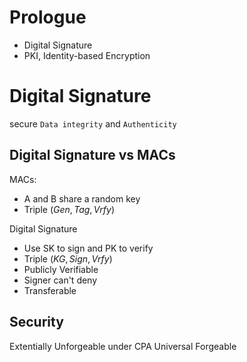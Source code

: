 # Prologue

- Digital Signature
- PKI, Identity-based Encryption

# Digital Signature
secure `Data integrity` and `Authenticity`

## Digital Signature vs MACs
MACs:
- A and B share a random key
- Triple $(Gen,Tag,Vrfy)$

Digital Signature
- Use SK to sign and PK to verify
- Triple $(KG,Sign,Vrfy)$
- Publicly Verifiable
- Signer can't deny
- Transferable

## Security

Extentially Unforgeable under CPA
Universal Forgeable
